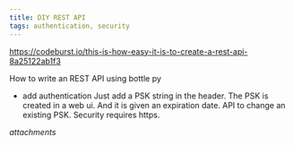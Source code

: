 ```yaml
---
title: DIY REST API
tags: authentication, security
---
```

https://codeburst.io/this-is-how-easy-it-is-to-create-a-rest-api-8a25122ab1f3

How to write an REST API using bottle py
- add authentication
  Just add a PSK string in the header.
  The PSK is created in a web ui.  And it is given an expiration date.
  API to change an existing PSK.
  Security requires https.

$attachments$

